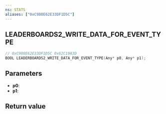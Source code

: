 ```yaml
---
ns: STATS
aliases: ["0xC980E62E33DF1D5C"]
---
```

## LEADERBOARDS2_WRITE_DATA_FOR_EVENT_TYPE

```c
// 0xC980E62E33DF1D5C 0x62C19A3D
BOOL LEADERBOARDS2_WRITE_DATA_FOR_EVENT_TYPE(Any* p0, Any* p1);
```

## Parameters
* **p0**:
* **p1**:

## Return value
